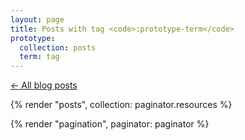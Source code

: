 ```yaml
---
layout: page
title: Posts with tag <code>:prototype-term</code>
prototype:
  collection: posts
  term: tag
---
```


<a href="{{ '/posts' | relative_url }}" class="no-underline">
  <i>←</i>
  <span class="underline">All blog posts</span>
</a>

{% render "posts", collection: paginator.resources %}

{% render "pagination", paginator: paginator %}
